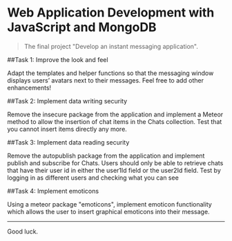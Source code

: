 # Web Application Development with JavaScript and MongoDB
> The final project "Develop an instant messaging application".

##Task 1: Improve the look and feel

Adapt the templates and helper functions so that the messaging window displays users’ avatars next to their messages. Feel free to add other enhancements!

##Task 2: Implement data writing security

Remove the insecure package from the application and implement a Meteor method to allow the insertion of chat items in the Chats collection. Test that you cannot insert items directly any more.

##Task 3: Implement data reading security

Remove the autopublish package from the application and implement publish and subscribe for Chats. Users should only be able to retrieve chats that have their user id in either the user1Id field or the user2Id field. Test by logging in as different users and checking what you can see

##Task 4: Implement emoticons

Using a meteor package "emoticons", implement emoticon functionality which allows the user to insert graphical emoticons into their message.

---
Good luck.

